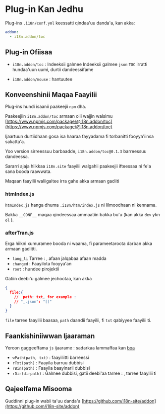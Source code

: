 # Plug-in Kan Jedhu

Plug-ins `.i18n/conf.yml` keessatti qindaa'uu danda'a, kan akka:

```yml
addon:
  - i18n.addon/toc
```

## Plug-in Ofiisaa

* `i18n.addon/toc` : Indeeksii galmee
  Indeeksii galmee `json` `TOC` irratti hundaa'uun uumi, durtii dandeessifame

* `i18n.addon/mouse` : hantuutee

## Konveenshinii Maqaa Faayilii

Plug-ins hundi isaanii paakeejii `npm` dha.

Paakeejiin `i18n.addon/toc` armaan olii wajjin walsimu [https://www.npmjs.com/package/@i18n.addon/toc](https://www.npmjs.com/package/@i18n.addon/toc)

Ijaartuun durtiidhaan gosa isa haaraa fayyadama fi torbanitti fooyya'iinsa sakatta'a.

Yoo version sirreessuu barbaadde, `i18n.addon/toc@0.1.3` barreessuu dandeessa.

Sararri ajaja hiikkaa `i18n.site` faayilii walgahii paakeejii ifteessaa ni fe'a sana booda raawwata.

Maqaan faayilii waliigaltee irra gahe akka armaan gadiiti

### htmIndex.js

`htmIndex.js` hanga dhuma `.i18n/htm/index.js` ni lilmoodhaan ni kennama.

Bakka `__CONF__` maqaa qindeessaa ammaatiin bakka bu'u (kan akka `dev` ykn `ol` ).

### afterTran.js

Erga hiikni xumuramee booda ni waama, fi parameetaroota darban akka armaan gadiitti.

* `lang_li` Tarree : , afaan jalqabaa afaan madda
* `changed` : Faayilota fooyya'an
* `root` : hundee pirojektii

Gatiin deebi'u galmee jechootaa, kan akka

```json
{
  file:{
    //  path: txt, for example :
    // "_.json": "[]"
  }
}
```

`file` tarree faayilii baasaa, `path` daandii faayilii, fi `txt` qabiyyee faayilii ti.

## Faankishiniiwwan Ijaaraman

Yeroon gaggeeffama `js` ijaarame : sadarkaa lammaffaa kan [boa](https://github.com/boa-dev/boa)

* `wPath(path, txt)` : faayiliitti barreessi
* `rTxt(path)` : Faayila barruu dubbisi
* `rBin(path)` : Faayila baayinarii dubbisi
* `rDir(dirpath)` : Galmee dubbisi, gatii deebi'aa tarree : , tarree faayilii ti

## Qajeelfama Misooma

Guddinni plug-in wabii ta'uu danda'a [https://github.com/i18n-site/addon](https://github.com/i18n-site/addon)